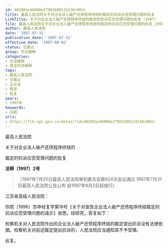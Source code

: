 ```yaml
---
id: 402881e46000e27901600133236c002c
title: 最高人民法院关于对企业法人破产还债程序终结的裁定的抗诉应否受理问题的批复
LinkTitle: 关于对企业法人破产还债程序终结的裁定的抗诉应否受理问题的批复（1997）
file: 最高人民法院关于对企业法人破产还债程序终结的裁定的抗诉应否受理问题的批复_19970731_402881e46000e27901600133236c002c.docx
author: 最高人民法院
date: '1997-07-31'
publication_date: '1997-07-31'
effective_date: '1997-08-02'
status: 已废止
group: 司法解释
categories:
- 司法解释
- 高法司法解释
tags:
- 最高人民法院
- 已废止
- 企业法
- 程序
- 批复
years:
- 1997年
keywords:
- 问题
urls:
- https://flk.npc.gov.cn/detail?id=402881e46000e27901600133236c002c
---
```


最高人民法院

关于对企业法人破产还债程序终结的

裁定的抗诉应否受理问题的批复

**法释〔1997〕2号**

> （1997年7月25日最高人民法院审判委员会第924次会议通过 1997年7月31日最高人民法院公告公布 自1997年8月2日起施行）

江苏省高级人民法院：

你院〔1996〕苏申经复字第16号《关于对宣告企业法人破产还债程序终结裁定的抗诉应否受理问题的请示》收悉。经研究，答复如下：

检察机关对人民法院作出的企业法人破产还债程序终结的裁定提出抗诉没有法律依据。检察机关对前述裁定提出抗诉的，人民法院应当通知其不予受理。

此复。

